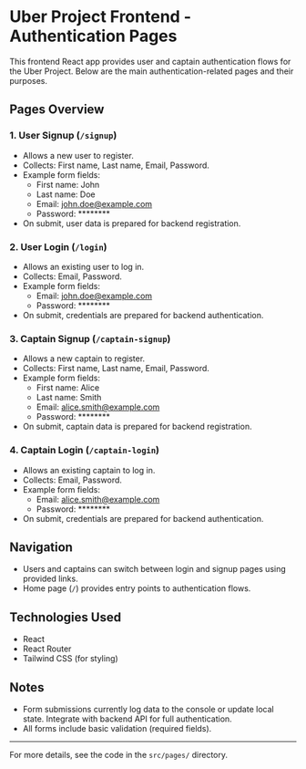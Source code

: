 # Uber Project Frontend - Authentication Pages

This frontend React app provides user and captain authentication flows for the Uber Project. Below are the main authentication-related pages and their purposes.

## Pages Overview

### 1. User Signup (`/signup`)
- Allows a new user to register.
- Collects: First name, Last name, Email, Password.
- Example form fields:
  - First name: John
  - Last name: Doe
  - Email: john.doe@example.com
  - Password: ********
- On submit, user data is prepared for backend registration.

### 2. User Login (`/login`)
- Allows an existing user to log in.
- Collects: Email, Password.
- Example form fields:
  - Email: john.doe@example.com
  - Password: ********
- On submit, credentials are prepared for backend authentication.

### 3. Captain Signup (`/captain-signup`)
- Allows a new captain to register.
- Collects: First name, Last name, Email, Password.
- Example form fields:
  - First name: Alice
  - Last name: Smith
  - Email: alice.smith@example.com
  - Password: ********
- On submit, captain data is prepared for backend registration.

### 4. Captain Login (`/captain-login`)
- Allows an existing captain to log in.
- Collects: Email, Password.
- Example form fields:
  - Email: alice.smith@example.com
  - Password: ********
- On submit, credentials are prepared for backend authentication.

## Navigation
- Users and captains can switch between login and signup pages using provided links.
- Home page (`/`) provides entry points to authentication flows.

## Technologies Used
- React
- React Router
- Tailwind CSS (for styling)

## Notes
- Form submissions currently log data to the console or update local state. Integrate with backend API for full authentication.
- All forms include basic validation (required fields).

---

For more details, see the code in the `src/pages/` directory.
